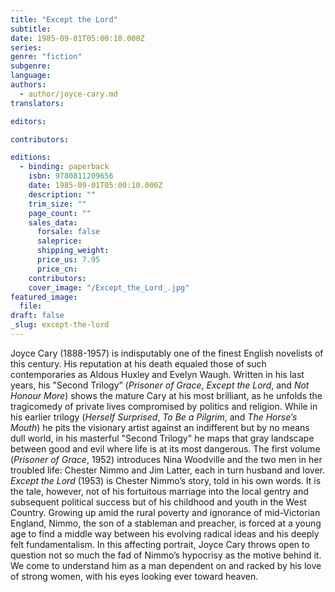 ```yaml
---
title: "Except the Lord"
subtitle:
date: 1985-09-01T05:00:10.000Z
series:
genre: "fiction"
subgenre:
language:
authors:
  - author/joyce-cary.md
translators:

editors:

contributors:

editions:
  - binding: paperback
    isbn: 9780811209656
    date: 1985-09-01T05:00:10.000Z
    description: ""
    trim_size: ""
    page_count: ""
    sales_data:
      forsale: false
      saleprice:
      shipping_weight:
      price_us: 7.95
      price_cn:
    contributors:
    cover_image: "/Except_the_Lord_.jpg"
featured_image:
  file:
draft: false
_slug: except-the-lord
---
```


Joyce Cary (1888-1957) is indisputably one of the finest English novelists of this century. His reputation at his death equaled those of such contemporaries as Aldous Huxley and Evelyn Waugh. Written in his last years, his "Second Trilogy” (_Prisoner of Grace_, _Except the Lord_, and _Not Honour More_) shows the mature Cary at his most brilliant, as he unfolds the tragicomedy of private lives compromised by politics and religion. While in his earlier trilogy (_Herself Surprised_, _To Be a Pilgrim_, and _The Horse’s Mouth_) he pits the visionary artist against an indifferent but by no means dull world, in his masterful "Second Trilogy" he maps that gray landscape between good and evil where life is at its most dangerous. The first volume (_Prisoner of Grace_, 1952) introduces Nina Woodville and the two men in her troubled life: Chester Nimmo and Jim Latter, each in turn husband and lover. _Except the Lord_ (1953) is Chester Nimmo’s story, told in his own words. It is the tale, however, not of his fortuitous marriage into the local gentry and subsequent political success but of his childhood and youth in the West Country. Growing up amid the rural poverty and ignorance of mid-Victorian England, Nimmo, the son of a stableman and preacher, is forced at a young age to find a middle way between his evolving radical ideas and his deeply felt fundamentalism. In this affecting portrait, Joyce Cary throws open to question not so much the fad of Nimmo’s hypocrisy as the motive behind it. We come to understand him as a man dependent on and racked by his love of strong women, with his eyes looking ever toward heaven.

